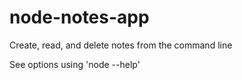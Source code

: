# node-notes-app

Create, read, and delete notes from the command line

See options using 'node <yourfilename> --help' 